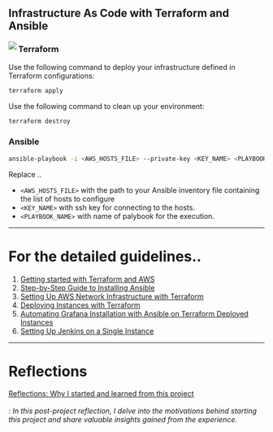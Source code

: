 ## Infrastructure As Code with Terraform and Ansible 
<img src="https://github.com/iam-zoey/laC/assets/67743970/1fd189b0-2894-411f-a717-1f5e81b06f02" align="left">

### Terraform
Use the following command to deploy your infrastructure defined in Terraform configurations:
```bash
terraform apply 
```
Use the following command to clean up your environment:
```bash
terraform destroy
```


### Ansible

```bash
ansible-playbook -i <AWS_HOSTS_FILE> --private-key <KEY_NAME> <PLAYBOOK_NAME>
```
Replace .. 
- `<AWS_HOSTS_FILE>` with the path to your Ansible inventory file containing the list of hosts to configure
- `<KEY_NAME>` with ssh key for connecting to the hosts. 
- `<PLAYBOOK_NAME>` with name of palybook for the execution. 
---
# For the detailed guidelines.. 
1. [Getting started with Terraform and AWS](https://www.notion.so/iam-zoey/1-Getting-started-with-AWS-9b1c9851ecbc46aaa3ddd08eab406437?pvs=4)
2. [Step-by-Step Guide to Installing Ansible](https://www.notion.so/iam-zoey/1-Install-Ansible-4e7433d2140a4b4780613869f191b48b?pvs=4)
3. [Setting Up AWS Network Infrastructure with Terraform](https://www.notion.so/iam-zoey/2-Setting-up-Network-a3f8c60215bd4fb9b0bf9cb33283c71b?pvs=4)
4. [Deploying Instances with Terraform](https://www.notion.so/iam-zoey/3-Deploying-Instance-0c6184e4da87474d87c7d4689d750756?pvs=4)
5. [Automating Grafana Installation with Ansible on Terraform Deployed Instances ](https://www.notion.so/iam-zoey/2-Install-Grafana-w-playbook-1ed9d86589034595be0ed085749faca1?pvs=4)
6. [Setting Up Jenkins on a Single Instance](https://iam-zoey.notion.site/4-Install-Jenkins-w-Playbook-2ac90bc5932b45e487734df68994cc0e?pvs=4)

---
# Reflections
[Reflections: Why I started and learned from this project](https://www.notion.so/iam-zoey/Infrastructure-as-Code-0ab33a87434a49a9aa097f8bcce832e4?pvs=4)
<br></br>
*: In this post-project reflection, I delve into the motivations behind starting this project and share valuable insights gained from the experience.*

